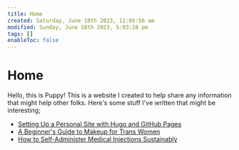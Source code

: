 ```yaml
---
title: Home
created: Saturday, June 10th 2023, 11:05:56 am
modified: Sunday, June 18th 2023, 5:03:28 pm
tags: []
enableToc: false
---
```


# Home

Hello, this is Puppy! This is a website I created to help share any information that might help other folks. Here's some stuff I've written that might be interesting;

- [Setting Up a Personal Site with Hugo and GitHub Pages](Posts/Setting%20Up%20a%20Personal%20Site%20with%20Hugo%20and%20GitHub%20Pages.md)
- [A Beginner's Guide to Makeup for Trans Women](Posts/A%20Beginner's%20Guide%20to%20Makeup%20for%20Trans%20Women.md)
- [How to Self-Administer Medical Injections Sustainably](Posts/How%20to%20Self-Administer%20Medical%20Injections%20Sustainably.md)
